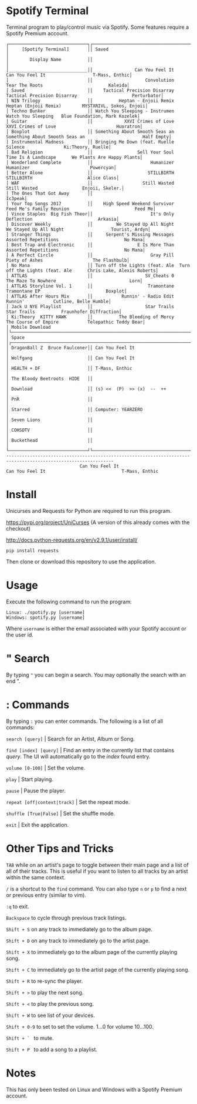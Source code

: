 # Spotify Terminal
Terminal program to play/control music via Spotify. Some features require a Spotify Premium account.

```
┌──────────────────────────────┐┌───────────────────────────────────────────────────────────────────────────────────────────────┐
│     [Spotify Terminal]       ││ Saved                                                                                         │
│        Display Name          ││                                                                                               │
│______________________________││                Can You Feel It                 Can You Feel It                  T-Mass, Enthic│
│                              ││                    Convolution                  Tear The Roots                         Kaleida│
│ Saved                        ││    Tactical Precision Disarray     Tactical Precision Disarray                     Perturbator│
│ NIN Trilogy                  ││          Heptan - Enjoii Remix           Heptan (Enjoii Remix)        MYSTXRIVL, Sokos, Enjoii│
│ Techno Bunker                ││ Watch You Sleeping - Instrumen              Watch You Sleeping   Blue Foundation, Mark Kozelek│
│ Guitar                       ││            XXVI Crimes of Love             XXVI Crimes of Love                       Huoratron│
│ Boxplot                      ││ Something About Smooth Seas an  Something About Smooth Seas an                      Half Empty│
│ Instrumental Madness         ││ Bringing Me Down (feat. Ruelle                         Silence               Ki:Theory, Ruelle│
│ Bad Religion                 ││                 Sell Your Soul             Time Is A Landscape      We Plants Are Happy Plants│
│ Wonderland Complete          ││                      Humanizer                       Humanizer                       Powercyan│
│ Better Alone                 ││                     STILLBIRTH                      STILLBIRTH                     Alice Glass│
│ WAF                          ││                   Still Wasted                    Still Wasted                 Enjoii, Skeler.│
│ The Ones That Got Away       ││                                                                                        Ic3peak│
│ Your Top Songs 2017          ││    High Speed Weekend Survivor        Feed Me's Family Reunion                         Feed Me│
│ Vince Staples  Big Fish Theor││                      It's Only                      Deflection                         Arkasia│
│ Discover Weekly              ││         We Stayed Up All Night          We Stayed Up All Night                  Tourist, Ardyn│
│ Stranger Things              ││     Serpent's Missing Messages            Assorted Repetitions                         No Mana│
│ Best Trap and Electronic     ││                 E Is More Than            Assorted Repetitions                         No Mana│
│ A Perfect Circle             ││                      Gray Pill                  Piety of Ashes                   The Flashbulb│
│ No Mana                      ││ Turn off the Lights (feat. Ale  Turn off the Lights (feat. Ale      Chris Lake, Alexis Roberts│
│ ATTLAS                       ││                    SV_Cheats 0             The Maze To Nowhere                            Lorn│
│ ATTLAS Storyline Vol. 1      ││                     Tramontane                   Tramontane EP                         Boxplot│
│ ATTLAS After Hours Mix       ││           Runnin' - Radio Edit                         Runnin'           Cutline, Belle Humble│
│ Jack U NYE Playlist          ││                    Star Trails                     Star Trails          Fraunhofer Diffraction│
│ Ki:Theory  KITTY HAWK        ││          The Bleeding of Mercy            The Course of Empire           Telepathic Teddy Bear│
│ Mobile Download              │└───────────────────────────────────────────────────────────────────────────────────────────────┘
│ Space                        │┌───────────────────────────────────────────────────────────────────────────────────────────────┐
│ DragonBall Z  Bruce Faulconer││ Can You Feel It                                                                               │
│ Wolfgang                     ││ Can You Feel It                                                                               │
│ HEALTH + DF                  ││ T-Mass, Enthic                                                                                │
│ The Bloody Beetroots  HIDE   ││                                                                                               │
│ Download                     ││ (s) <<  (P)  >> (x)  --  ++                                                                   │
│ PnR                          ││                                                                                               │
│ Starred                      ││ Computer: YEARZERO                                                                            │
│ Seven Lions                  ││                                                                                               │
│ COHSOTV                      ││                                                                                               │
│ Buckethead                   ││                                                                                               │
└──────────────────────────────┘└───────────────────────────────────────────────────────────────────────────────────────────────┘
---------------------------------------------------------------------------------------------------------------
                            Can You Feel It                            Can You Feel It                             T-Mass, Enthic
```
# Install
Unicurses and Requests for Python are required to run this program.

https://pypi.org/project/UniCurses
(A version of this already comes with the checkout)

http://docs.python-requests.org/en/v2.9.1/user/install/
```
pip install requests
```

Then clone or download this repository to use the application.

# Usage
Execute the following command to run the program:
```
Linux: ./spotify.py [username]
Windows: spotify.py [username]
```
Where ```username``` is either the email associated with your Spotify account or the user id.

# " Search
By typing ```"``` you can begin a search. You may optionally the search with an end ".

# : Commands
By typing ```:``` you can enter commands. The following is a list of all commands:

```search [query]``` | Search for an Artist, Album or Song.

```find [index] [query]``` | Find an entry in the currently list that contains *query*. The UI will automatically go to the *index* found entry.

```volume [0-100]``` | Set the volume.

```play``` | Start playing.

```pause``` | Pause the player.

```repeat [off|context|track]``` | Set the repeat mode.

```shuffle [True|False]``` | Set the shuffle mode.

```exit``` | Exit the application.

# Other Tips and Tricks
```TAB``` while on an artist's page to toggle between their main page and a list of all of their tracks. This is useful if you want to listen to all tracks by an artist within the same context.

```/``` is a shortcut to the ```find``` command. You can also type ```n``` or ```p``` to find a next or previous entry (similar to vim).

```:q``` to exit.

```Backspace``` to cycle through previous track listings.

```Shift + S``` on any track to immediately go to the album page.

```Shift + D``` on any track to immediately go to the artist page.

```Shift + X``` to immediately go to the album page of the currently playing song.

```Shift + C``` to immediately go to the artist page of the currently playing song.

```Shift + R``` to re-sync the player.

```Shift + >``` to play the next song.

```Shift + <``` to play the previous song.

```Shift + W``` to see list of your devices.

```Shift + 0-9``` to set to set the volume. 1...0 for volume 10...100.

```Shift + ` ``` to mute.

```Shift + P ``` to add a song to a playlist.

# Notes
This has only been tested on Linux and Windows with a Spotify Premium account.
